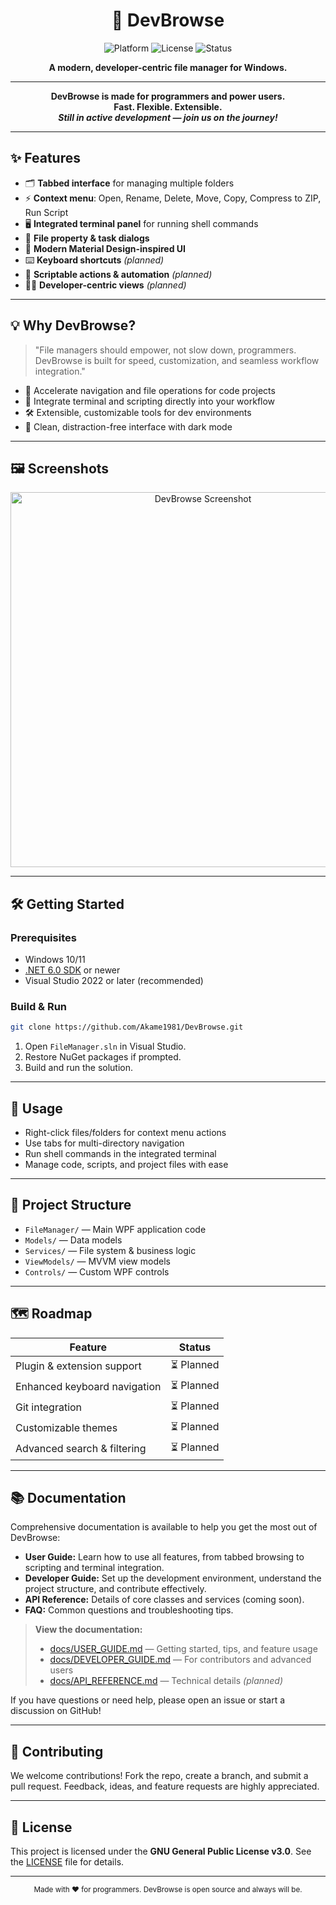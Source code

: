 <div align="center">

# 🚀 DevBrowse

![Platform](https://img.shields.io/badge/platform-Windows-blue?logo=windows)
![License](https://img.shields.io/badge/license-GPLv3-blue)
![Status](https://img.shields.io/badge/status-active_development-orange)

**A modern, developer-centric file manager for Windows.**

</div>

---

<p align="center">
  <b>DevBrowse is made for programmers and power users.<br>
  Fast. Flexible. Extensible. <br>
  <i>Still in active development — join us on the journey!</i></b>
</p>

---

## ✨ Features

- 🗂️ **Tabbed interface** for managing multiple folders
- ⚡ **Context menu**: Open, Rename, Delete, Move, Copy, Compress to ZIP, Run Script
- 🖥️ **Integrated terminal panel** for running shell commands
- 📝 **File property & task dialogs**
- 🎨 **Modern Material Design-inspired UI**
- ⌨️ **Keyboard shortcuts** _(planned)_
- 🤖 **Scriptable actions & automation** _(planned)_
- 🧑‍💻 **Developer-centric views** _(planned)_

---

## 💡 Why DevBrowse?

> "File managers should empower, not slow down, programmers. DevBrowse is built for speed, customization, and seamless workflow integration."

- 🚀 Accelerate navigation and file operations for code projects
- 🧩 Integrate terminal and scripting directly into your workflow
- 🛠️ Extensible, customizable tools for dev environments
- 🌙 Clean, distraction-free interface with dark mode

---

## 🖼️ Screenshots

<p align="center">
  <img src="https://via.placeholder.com/800x400?text=Screenshot+Coming+Soon" alt="DevBrowse Screenshot" width="600"/>
</p>

---

## 🛠️ Getting Started

### Prerequisites
- Windows 10/11
- [.NET 6.0 SDK](https://dotnet.microsoft.com/en-us/download/dotnet/6.0) or newer
- Visual Studio 2022 or later (recommended)

### Build & Run
```sh
git clone https://github.com/Akame1981/DevBrowse.git
```
1. Open `FileManager.sln` in Visual Studio.
2. Restore NuGet packages if prompted.
3. Build and run the solution.

---

## 🚦 Usage
- Right-click files/folders for context menu actions
- Use tabs for multi-directory navigation
- Run shell commands in the integrated terminal
- Manage code, scripts, and project files with ease

---

## 📁 Project Structure
- `FileManager/` — Main WPF application code
- `Models/` — Data models
- `Services/` — File system & business logic
- `ViewModels/` — MVVM view models
- `Controls/` — Custom WPF controls

---

## 🗺️ Roadmap

| Feature                        | Status    |
| ------------------------------ | --------- |
| Plugin & extension support     | ⏳ Planned|
| Enhanced keyboard navigation   | ⏳ Planned|
| Git integration                | ⏳ Planned|
| Customizable themes            | ⏳ Planned|
| Advanced search & filtering    | ⏳ Planned|

---

## 📚 Documentation

Comprehensive documentation is available to help you get the most out of DevBrowse:

- **User Guide:** Learn how to use all features, from tabbed browsing to scripting and terminal integration.
- **Developer Guide:** Set up the development environment, understand the project structure, and contribute effectively.
- **API Reference:** Details of core classes and services (coming soon).
- **FAQ:** Common questions and troubleshooting tips.

> **View the documentation:**
> - [docs/USER_GUIDE.md](docs/USER_GUIDE.md) — Getting started, tips, and feature usage
> - [docs/DEVELOPER_GUIDE.md](docs/DEVELOPER_GUIDE.md) — For contributors and advanced users
> - [docs/API_REFERENCE.md](docs/API_REFERENCE.md) — Technical details _(planned)_

If you have questions or need help, please open an issue or start a discussion on GitHub!

---

## 🤝 Contributing

We welcome contributions! Fork the repo, create a branch, and submit a pull request. Feedback, ideas, and feature requests are highly appreciated.

---

## 📄 License

This project is licensed under the **GNU General Public License v3.0**. See the [LICENSE](LICENSE) file for details.

---

<div align="center">
<sub>Made with ❤️ for programmers. DevBrowse is open source and always will be.</sub>
</div>